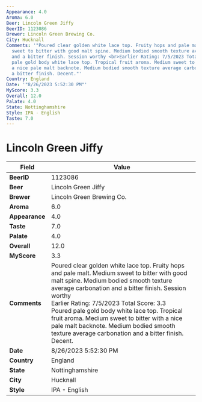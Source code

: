 ```yaml
---
Appearance: 4.0
Aroma: 6.0
Beer: Lincoln Green Jiffy
BeerID: 1123086
Brewer: Lincoln Green Brewing Co.
City: Hucknall
Comments: '"Poured clear golden white lace top. Fruity hops and pale malt. Medium
  sweet to bitter with good malt spine. Medium bodied smooth texture average carbonation
  and a bitter finish. Session worthy <br>Earlier Rating: 7/5/2023 Total Score: 3.3<br>Poured
  pale gold body white lace top. Tropical fruit aroma. Medium sweet to bitter with
  a nice pale malt backnote. Medium bodied smooth texture average carbonation and
  a bitter finish. Decent."'
Country: England
Date: '"8/26/2023 5:52:30 PM"'
MyScore: 3.3
Overall: 12.0
Palate: 4.0
State: Nottinghamshire
Style: IPA - English
Taste: 7.0
---
```


# Lincoln Green Jiffy

| Field         | Value |
|---------------|-------|
| **BeerID** | 1123086 |
| **Beer** | Lincoln Green Jiffy |
| **Brewer** | Lincoln Green Brewing Co. |
| **Aroma** | 6.0 |
| **Appearance** | 4.0 |
| **Taste** | 7.0 |
| **Palate** | 4.0 |
| **Overall** | 12.0 |
| **MyScore** | 3.3 |
| **Comments** | Poured clear golden white lace top. Fruity hops and pale malt. Medium sweet to bitter with good malt spine. Medium bodied smooth texture average carbonation and a bitter finish. Session worthy <br>Earlier Rating: 7/5/2023 Total Score: 3.3<br>Poured pale gold body white lace top. Tropical fruit aroma. Medium sweet to bitter with a nice pale malt backnote. Medium bodied smooth texture average carbonation and a bitter finish. Decent. |
| **Date** | 8/26/2023 5:52:30 PM |
| **Country** | England |
| **State** | Nottinghamshire |
| **City** | Hucknall |
| **Style** | IPA - English |
